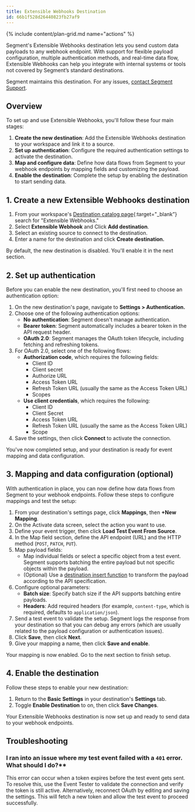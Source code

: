 ```yaml
---
title: Extensible Webhooks Destination
id: 66b1f528d26440823fb27af9
---
```


{% include content/plan-grid.md name="actions" %}

Segment's Extensible Webhooks destination lets you send custom data payloads to any webhook endpoint. With support for flexible payload configuration, multiple authentication methods, and real-time data flow, Extensible Webhooks can help you integrate with internal systems or tools not covered by Segment’s standard destinations.

Segment maintains this destination. For any issues, [contact Segment Support](friends@segment.com).

## Overview

To set up and use Extensible Webhooks, you'll follow these four main stages:

1. **Create the new destination**: Add the Extensible Webhooks destination to your workspace and link it to a source.
2. **Set up authentication**: Configure the required authentication settings to activate the destination.
3. **Map and configure data**: Define how data flows from Segment to your webhook endpoints by mapping fields and customizing the payload.
4. **Enable the destination**: Complete the setup by enabling the destination to start sending data.

## 1. Create a new Extensible Webhooks destination

1. From your workspace's [Destination catalog page](https://app.segment.com/goto-my-workspace/destinations/catalog){:target="_blank”} search for "Extensible Webhooks."
2. Select **Extensible Webhook** and Click **Add destination**.
3. Select an existing source to connect to the destination.
4. Enter a name for the destination and click **Create destination.**

By default, the new destination is disabled. You'll enable it in the next section.

## 2. Set up authentication

Before you can enable the new destination, you'll first need to choose an authentication option:

1. On the new destination's page, navigate to **Settings > Authentication.**
2. Choose one of the following authentication options:
   - **No authentication**: Segment doesn't manage authentication.
   - **Bearer token**: Segment automatically includes a bearer token in the API request header.
   - **OAuth 2.0**: Segment manages the OAuth token lifecycle, including fetching and refreshing tokens.
3. For OAuth 2.0, select one of the following flows:
   - **Authorization code**, which requires the following fields:
     - Client ID
     - Client secret
     - Authorize URL
     - Access Token URL
     - Refresh Token URL (usually the same as the Access Token URL)
     - Scopes
   - **Use client credentials**, which requires the following:
     - Client ID
     - Client Secret
     - Access Token URL
     - Refresh Token URL (usually the same as the Access Token URL)
     - Scope
4. Save the settings, then click **Connect** to activate the connection.

You've now completed setup, and your destination is ready for event mapping and data configuration.

## 3. Mapping and data configuration (optional)

With authentication in place, you can now define how data flows from Segment to your webhook endpoints. Follow these steps to configure mappings and test the setup:

1. From your destination's settings page, click **Mappings**, then **+New Mapping**.
2. On the Activate data screen, select the action you want to use.
3. Define your event trigger, then click **Load Test Event From Source**.
4. In the Map field section, define the API endpoint (URL) and the HTTP method (`POST`, `PATCH`, `PUT`).
5. Map payload fields:
   - Map individual fields or select a specific object from a test event. Segment supports batching the entire payload but not specific objects within the payload.
   - (Optional) Use a [destination insert function](/docs/connections/functions/insert-functions/) to transform the payload according to the API specification.
6. Configure optional parameters:
   - **Batch size**: Specify batch size if the API supports batching entire payloads.
   - **Headers**: Add required headers (for example, `content-type`, which is required, defaults to `application/json`).
7. Send a test event to validate the setup. Segment logs the response from your destination so that you can debug any errors (which are usually related to the payload configuration or authentication issues).
8. Click **Save**, then click **Next**.
9. Give your mapping a name, then click **Save and enable**.

Your mapping is now enabled. Go to the next section to finish setup.

## 4. Enable the destination

Follow these steps to enable your new destination:

1. Return to the **Basic Settings** in your destination's **Settings** tab.
2. Toggle **Enable Destination** to on, then click **Save Changes**.

Your Extensible Webhooks destination is now set up and ready to send data to your webhook endpoints.

## Troubleshooting

### I ran into an issue where my test event failed with a `401` error. What should I do?**

This error can occur when a token expires before the test event gets sent. To resolve this, use the Event Tester to validate the connection and verify the token is still active. Alternatively, reconnect OAuth by editing and saving the settings. This will fetch a new token and allow the test event to proceed successfully.